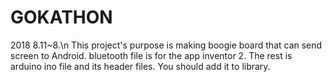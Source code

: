 # GOKATHON
2018 8.11~8.\n
This project's purpose is making boogie board that can send screen to Android.
bluetooth file is for the app inventor 2.
The rest is arduino ino file and its header files. You should add it to library.
